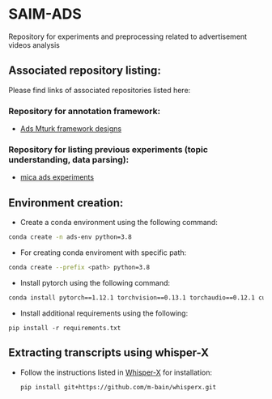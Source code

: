 # SAIM-ADS
Repository for experiments and preprocessing related to advertisement videos analysis

## Associated repository listing:

Please find links of associated repositories listed here:
### Repository for annotation framework:

* [Ads Mturk framework designs](https://github.com/usc-sail/mica-ads-Mturk-experiments)

### Repository for listing previous experiments (topic understanding, data parsing):

* [mica ads experiments](https://github.com/usc-sail/mica-ads-experiments)

## Environment creation:

* Create a conda environment using the following command:

```bash
conda create -n ads-env python=3.8
```

* For creating conda enviroment with specific path:

```bash
conda create --prefix <path> python=3.8
```

* Install pytorch using the following command:

```bash
conda install pytorch==1.12.1 torchvision==0.13.1 torchaudio==0.12.1 cudatoolkit=10.2 -c pytorch
```
* Install additional requirements using the following:

```
pip install -r requirements.txt
```

## Extracting transcripts using whisper-X 

* Follow the instructions listed in [Whisper-X](https://github.com/m-bain/whisperX) for installation:

   ```
   pip install git+https://github.com/m-bain/whisperx.git
   ```








